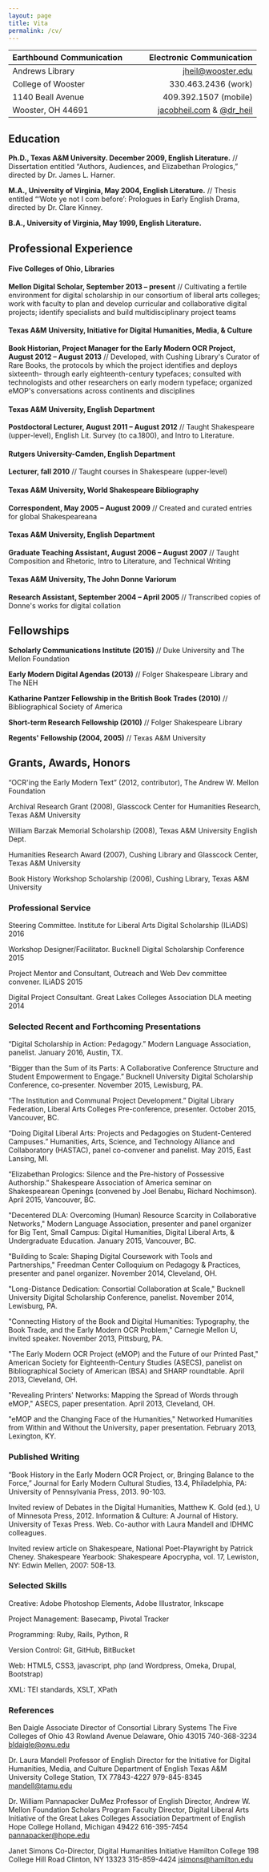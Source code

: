 ```yaml
---
layout: page
title: Vita
permalink: /cv/
---
```


Earthbound Communication   |   &nbsp;&nbsp;&nbsp;&nbsp;&nbsp;     |  Electronic Communication
-----  | :---: | -----:
Andrews Library  | | [jheil@wooster.edu](mailto:jheil@wooster.edu)
College of Wooster  | | 330.463.2436 (work)
1140 Beall Avenue  | | 409.392.1507 (mobile)
Wooster, OH 44691  | | [jacobheil.com](http://jacobheil.com/) &  [@dr_heil](https://twitter.com/dr_heil)

## Education

**Ph.D., Texas A&M University. December 2009, English Literature.** // Dissertation entitled “Authors, Audiences, and Elizabethan Prologics,” directed by Dr. James L. Harner.
 
**M.A., University of Virginia, May 2004, English Literature.** // Thesis entitled “‘Wote ye not I com before’: Prologues in Early English Drama, directed by Dr. Clare Kinney.

**B.A., University of Virginia, May 1999, English Literature.**

## Professional Experience

#### Five Colleges of Ohio, Libraries

**Mellon Digital Scholar, September 2013 – present** // Cultivating a fertile environment for digital scholarship in our consortium of liberal arts colleges; work with faculty to plan and develop curricular and collaborative digital projects; identify specialists and build multidisciplinary project teams

#### Texas A&M University, Initiative for Digital Humanities, Media, & Culture

**Book Historian, Project Manager for the Early Modern OCR Project, August 2012 – August 2013** // Developed, with Cushing Library's Curator of Rare Books, the protocols by which the project identifies and deploys sixteenth- through early eighteenth-century typefaces; consulted with technologists and other researchers on early modern typeface; organized eMOP's conversations across continents and disciplines 

#### Texas A&M University, English Department

**Postdoctoral Lecturer, August 2011 – August 2012** // Taught Shakespeare (upper-level), English Lit. Survey (to ca.1800), and Intro to Literature. 

#### Rutgers University-Camden, English Department 
**Lecturer, fall 2010** // Taught courses in Shakespeare (upper-level)

#### Texas A&M University, World Shakespeare Bibliography
**Correspondent, May 2005 – August 2009** // Created and curated entries for global Shakespeareana  

#### Texas A&M University, English Department
**Graduate Teaching Assistant, August 2006 – August 2007** // Taught Composition and Rhetoric, Intro to Literature, and Technical Writing

#### Texas A&M University, The John Donne Variorum
**Research Assistant, September 2004 – April 2005** // Transcribed copies of Donne's works for digital collation

## Fellowships

**Scholarly Communications Institute (2015)** // Duke University and The Mellon Foundation 

**Early Modern Digital Agendas (2013)** // Folger Shakespeare Library and The NEH

**Katharine Pantzer Fellowship in the British Book Trades (2010)** // Bibliographical Society of America

**Short-term Research Fellowship (2010)** // Folger Shakespeare Library

**Regents' Fellowship (2004, 2005)** // Texas A&M University

## Grants, Awards, Honors

“OCR'ing the Early Modern Text” (2012, contributor), The Andrew W. Mellon Foundation 

Archival Research Grant (2008), Glasscock Center for Humanities Research, Texas A&M University

William Barzak Memorial Scholarship (2008), Texas A&M University English Dept.

Humanities Research Award (2007), Cushing Library and Glasscock Center, Texas A&M University

Book History Workshop Scholarship (2006), Cushing Library, Texas A&M University

### Professional Service

Steering Committee. Institute for Liberal Arts Digital Scholarship (ILiADS) 2016

Workshop Designer/Facilitator. Bucknell Digital Scholarship Conference 2015

Project Mentor and Consultant, Outreach and Web Dev committee convener. ILiADS 2015

Digital Project Consultant. Great Lakes Colleges Association DLA meeting 2014

### Selected Recent and Forthcoming Presentations

“Digital Scholarship in Action: Pedagogy.” Modern Language Association, panelist. January 2016, Austin, TX. 

“Bigger than the Sum of its Parts: A Collaborative Conference Structure and Student Empowerment to Engage.” Bucknell University Digital Scholarship Conference, co-presenter. November 2015, Lewisburg, PA. 

“The Institution and Communal Project Development.” Digital Library Federation, Liberal Arts Colleges Pre-conference, presenter. October 2015, Vancouver, BC. 

 “Doing Digital Liberal Arts: Projects and Pedagogies on Student-Centered Campuses.” Humanities, Arts, Science, and Technology Alliance and Collaboratory (HASTAC), panel co-convener and panelist. May 2015, East Lansing, MI. 

“Elizabethan Prologics: Silence and the Pre-history of Possessive Authorship.” Shakespeare Association of America seminar on Shakespearean Openings (convened by Joel Benabu, Richard Nochimson). April 2015, Vancouver, BC. 

"Decentered DLA: Overcoming (Human) Resource Scarcity in Collaborative Networks," Modern Language Association, presenter and panel organizer for Big Tent, Small Campus: Digital Humanities, Digital Liberal Arts, & Undergraduate Education. January 2015, Vancouver, BC. 

"Building to Scale: Shaping Digital Coursework with Tools and Partnerships," Freedman Center Colloquium on Pedagogy & Practices, presenter and panel organizer. November 2014, Cleveland, OH. 

"Long-Distance Dedication: Consortial Collaboration at Scale," Bucknell University Digital Scholarship Conference, panelist. November 2014, Lewisburg, PA. 

"Connecting History of the Book and Digital Humanities: Typography, the Book Trade, and the Early Modern OCR Problem," Carnegie Mellon U, invited speaker. November 2013, Pittsburg, PA. 

"The Early Modern OCR Project (eMOP) and the Future of our Printed Past," American Society for Eighteenth-Century Studies (ASECS), panelist on Bibliographical Society of American (BSA) and SHARP roundtable. April 2013, Cleveland, OH.

"Revealing Printers' Networks: Mapping the Spread of Words through eMOP," ASECS, paper presentation. April 2013, Cleveland, OH.

"eMOP and the Changing Face of the Humanities,"  Networked Humanities from Within and Without the University, paper presentation. February 2013, Lexington, KY.

### Published Writing 

“Book History in the Early Modern OCR Project, or, Bringing Balance to the Force,” Journal for Early Modern Cultural Studies, 13.4, Philadelphia, PA: University of Pennsylvania Press, 2013. 90-103. 

Invited review of Debates in the Digital Humanities, Matthew K. Gold (ed.), U of Minnesota Press, 2012. Information & Culture: A Journal of History. University of Texas Press. Web. Co-author with Laura Mandell and IDHMC colleagues. 

Invited review article on Shakespeare, National Poet-Playwright by Patrick Cheney. Shakespeare Yearbook: Shakespeare Apocrypha, vol. 17, Lewiston, NY: Edwin Mellen, 2007: 508-13.

### Selected Skills

Creative: 		Adobe Photoshop Elements, Adobe Illustrator, Inkscape

Project Management: 	Basecamp, Pivotal Tracker

Programming: 		Ruby, Rails, Python, R

Version Control: 	Git, GitHub, BitBucket

Web: 			HTML5, CSS3, javascript, php (and Wordpress, Omeka, Drupal, Bootstrap)

XML: 			TEI standards, XSLT, XPath


### References

Ben Daigle
Associate Director of Consortial Library Systems
The Five Colleges of Ohio
43 Rowland Avenue
Delaware, Ohio 43015
740-368-3234
bldaigle@owu.edu

Dr. Laura Mandell
Professor of English 
Director for the Initiative for Digital Humanities, Media, and Culture
Department of English
Texas A&M University
College Station, TX 77843-4227
979-845-8345
mandell@tamu.edu

Dr. William Pannapacker 
DuMez Professor of English
Director, Andrew W. Mellon Foundation Scholars Program
Faculty Director, Digital Liberal Arts Initiative of the Great Lakes Colleges Association
Department of English
Hope College
Holland, Michigan 49422
616-395-7454
pannapacker@hope.edu

Janet Simons
Co-Director, Digital Humanities Initiative
Hamilton College
198 College Hill Road
Clinton, NY 13323
315-859-4424
jsimons@hamilton.edu

